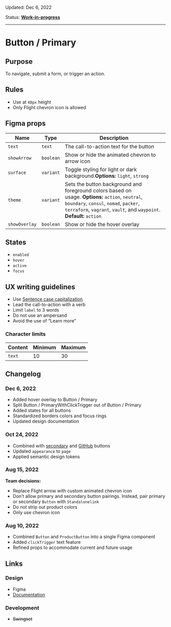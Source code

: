 Updated: Dec 6, 2022

Status: **[Work-in-progress](https://hashicorp-wpl-documentation.vercel.app/guides/can-i-use#work-in-progress)**



---

# Button / Primary

## Purpose

To navigate, submit a form, or trigger an action.

## Rules

* Use at `48px` height
* Only Flight chevron icon is allowed

## Figma props

| Name | Type | Description |
|----|----|----|
| `text` | `text` | The call-to-action text for the button |
| `showArrow` | `boolean` | Show or hide the animated chevron to arrow icon |
| `surface` | `variant` | Toggle styling for light or dark background.**Options:** `light`, `strong` |
| `theme` | `variant` | Sets the button background and foreground colors based on usage. **Options:** `action`, `neutral`, `boundary`, `consul`, `nomad`, `packer`, `terraform`, `vagrant`, `vault`, and `waypoint`. **Default:** `action` |
| `showOverlay` | `boolean` | Show or hide the hover overlay |

## States

* `enabled`
* `hover`
* `active`
* `focus`

## UX writing guidelines

* Use [Sentence case capitalization](https://apastyle.apa.org/style-grammar-guidelines/capitalization/sentence-case)
* Lead the call-to-action with a verb
* Limit `label` to 3 words
* Do not use an ampersand
* Avoid the use of “Learn more”

### Character limits

| Content | Minimum | Maximum |
|----|----|----|
| `text` | 10 | 30 |

## Changelog

### Dec 6, 2022

* Added hover overlay to Button / Primary
* Split Button / PrimaryWithClickTrigger out of Button / Primary
* Added states for all buttons
* Standardized borders colors and focus rings
* Updated design documentation

### Oct 24, 2022

* Combined with [secondary](https://hashicorp-wpl-documentation.vercel.app/components/button/secondary) and [GitHub](https://hashicorp-wpl-documentation.vercel.app/components/button/github) buttons
* Updated `appearance` to `page`
* Applied semantic design tokens

### Aug 15, 2022

**Team decisions:**

* Replace Flight arrow with custom animated chevron icon
* Don’t allow primary and secondary button pairings. Instead, pair primary or secondary `Button` with `Standalonelink`
* Do not strip out product colors
* Only use chevron icon

### Aug 10, 2022

* Combined `Button` and `ProductButton` into a single Figma component
* Added `clickTrigger` text feature
* Refined props to accommodate current and future usage

## Links

### Design

* Figma
* [Documentation](https://hashicorp-wpl-documentation.vercel.app/components/button)

### Development

* ~~Swingset~~


